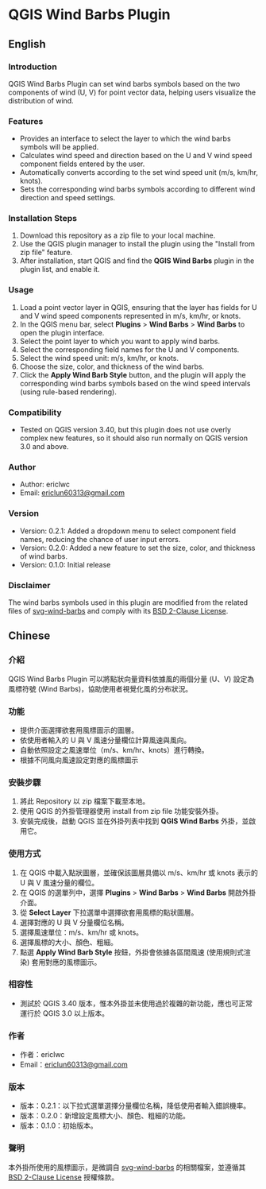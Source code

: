 # QGIS Wind Barbs Plugin

## English

### Introduction

QGIS Wind Barbs Plugin can set wind barbs symbols based on the two components of wind (U, V) for point vector data, helping users visualize the distribution of wind.

### Features
- Provides an interface to select the layer to which the wind barbs symbols will be applied.
- Calculates wind speed and direction based on the U and V wind speed component fields entered by the user.
- Automatically converts according to the set wind speed unit (m/s, km/hr, knots).
- Sets the corresponding wind barbs symbols according to different wind direction and speed settings.

### Installation Steps
1. Download this repository as a zip file to your local machine.
2. Use the QGIS plugin manager to install the plugin using the "Install from zip file" feature.
3. After installation, start QGIS and find the **QGIS Wind Barbs** plugin in the plugin list, and enable it.

### Usage
1. Load a point vector layer in QGIS, ensuring that the layer has fields for U and V wind speed components represented in m/s, km/hr, or knots.
2. In the QGIS menu bar, select **Plugins** > **Wind Barbs** > **Wind Barbs** to open the plugin interface.
3. Select the point layer to which you want to apply wind barbs.
4. Select the corresponding field names for the U and V components.
5. Select the wind speed unit: m/s, km/hr, or knots.
6. Choose the size, color, and thickness of the wind barbs.
7. Click the **Apply Wind Barb Style** button, and the plugin will apply the corresponding wind barbs symbols based on the wind speed intervals (using rule-based rendering).

### Compatibility
- Tested on QGIS version 3.40, but this plugin does not use overly complex new features, so it should also run normally on QGIS version 3.0 and above.

### Author
- Author: ericlwc  
- Email: ericlun60313@gmail.com

### Version
- Version: 0.2.1: Added a dropdown menu to select component field names, reducing the chance of user input errors.
- Version: 0.2.0: Added a new feature to set the size, color, and thickness of wind barbs.
- Version: 0.1.0: Initial release

### Disclaimer
The wind barbs symbols used in this plugin are modified from the related files of [svg-wind-barbs](https://github.com/qulle/svg-wind-barbs) and comply with its [BSD 2-Clause License](https://opensource.org/licenses/BSD-2-Clause).

## Chinese

### 介紹
QGIS Wind Barbs Plugin 可以將點狀向量資料依據風的兩個分量 (U、V) 設定為風標符號 (Wind Barbs)，協助使用者視覺化風的分布狀況。

### 功能
- 提供介面選擇欲套用風標圖示的圖層。
- 依使用者輸入的 U 與 V 風速分量欄位計算風速與風向。
- 自動依照設定之風速單位（m/s、km/hr、knots）進行轉換。
- 根據不同風向風速設定對應的風標圖示

### 安裝步驟
1. 將此 Repository 以 zip 檔案下載至本地。
2. 使用 QGIS 的外掛管理器使用 install from zip file 功能安裝外掛。
3. 安裝完成後，啟動 QGIS 並在外掛列表中找到 **QGIS Wind Barbs** 外掛，並啟用它。

### 使用方式
1. 在 QGIS 中載入點狀圖層，並確保該圖層具備以 m/s、km/hr 或 knots 表示的 U 與 V 風速分量的欄位。
2. 在 QGIS 的選單列中，選擇 **Plugins** > **Wind Barbs** > **Wind Barbs** 開啟外掛介面。
3. 從 **Select Layer** 下拉選單中選擇欲套用風標的點狀圖層。
4. 選擇對應的 U 與 V 分量欄位名稱。
5. 選擇風速單位：m/s、km/hr 或 knots。
6. 選擇風標的大小、顏色、粗細。
7. 點選 **Apply Wind Barb Style** 按鈕，外掛會依據各區間風速 (使用規則式渲染) 套用對應的風標圖示。

### 相容性
- 測試於 QGIS 3.40 版本，惟本外掛並未使用過於複雜的新功能，應也可正常運行於 QGIS 3.0 以上版本。

### 作者
- 作者：ericlwc  
- Email：ericlun60313@gmail.com

### 版本
- 版本：0.2.1：以下拉式選單選擇分量欄位名稱，降低使用者輸入錯誤機率。
- 版本：0.2.0：新增設定風標大小、顏色、粗細的功能。
- 版本：0.1.0：初始版本。

### 聲明

本外掛所使用的風標圖示，是微調自 [svg-wind-barbs](https://github.com/qulle/svg-wind-barbs) 的相關檔案，並遵循其 [BSD 2-Clause License](https://opensource.org/licenses/BSD-2-Clause) 授權條款。
